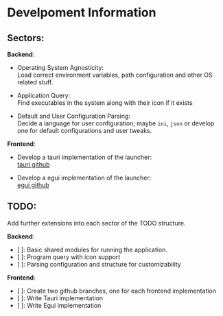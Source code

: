 # Develpoment Information
## Sectors:
**Backend**:  
 - Operating System Agnosticity:  
    Load correct environment variables, path configuration and other OS related
    stuff.

 - Application Query:  
    Find executables in the system along with their icon if it exists

 - Default and User Configuration Parsing:  
    Decide a language for user configuration, maybe `ini`, `json` or develop one
    for default configurations and user tweaks.

**Frontend**:  
 - Develop a tauri implementation of the launcher:  
    [tauri github](https://github.com/tauri-apps/tauri)

 - Develop a egui implementation of the launcher:  
    [egui github](https://github.com/emilk/egui)

## TODO:
Add further extensions into each sector of the TODO structure.  

**Backend**:  
 - [ ]: Basic shared modules for running the application.
 - [ ]: Program query with icon support
 - [ ]: Parsing configuration and structure for customizability

**Frontend**:  
 - [ ]: Create two github branches, one for each frontend implementation
 - [ ]: Write Tauri implementation
 - [ ]: Write Egui implementation

